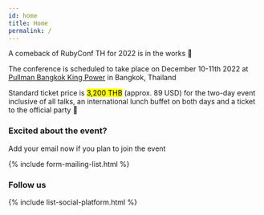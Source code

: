 ```yaml
---
id: home
title: Home
permalink: /
---
```


<section class="conference-announcement">
  <p>A comeback of RubyConf TH for 2022 is in the works 🎉</p>
  <p>The conference is scheduled to take place on December 10-11th 2022 at <a href="https://www.pullmanbangkokkingpower.com/">Pullman Bangkok King Power</a> in Bangkok, Thailand</p>
  <p>Standard ticket price is <mark>3,200 THB</mark> (approx. 89 USD) for the two-day event inclusive of all talks, an international lunch buffet on both days and a ticket to the official party 🥳</p>
</section>

<section class="mailing-list">
  <h3>Excited about the event?</h3>
  <p class="mailing-list__text">Add your email now if you plan to join the event</p>
  
  {% include form-mailing-list.html %}
</section>

<section class="social-platform">
  <h3>Follow us</h3>
  
  {% include list-social-platform.html %}
</section>
